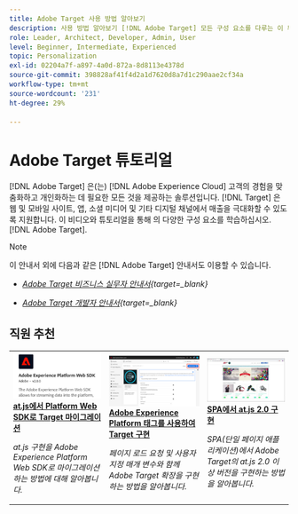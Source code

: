 ```yaml
---
title: Adobe Target 사용 방법 알아보기
description: 사용 방법 알아보기 [!DNL Adobe Target] 모든 구성 요소를 다루는 이 튜토리얼 및 비디오 컬렉션과 함께 하십시오.
role: Leader, Architect, Developer, Admin, User
level: Beginner, Intermediate, Experienced
topic: Personalization
exl-id: 02204a7f-a897-4a0d-872a-8d8113e4378d
source-git-commit: 398828af41f4d2a1d7620d8a7d1c290aae2cf34a
workflow-type: tm+mt
source-wordcount: '231'
ht-degree: 29%

---
```


# Adobe Target 튜토리얼

[!DNL Adobe Target] 은(는) [!DNL Adobe Experience Cloud] 고객의 경험을 맞춤화하고 개인화하는 데 필요한 모든 것을 제공하는 솔루션입니다. [!DNL Target] 은 웹 및 모바일 사이트, 앱, 소셜 미디어 및 기타 디지털 채널에서 매출을 극대화할 수 있도록 지원합니다. 이 비디오와 튜토리얼을 통해 의 다양한 구성 요소를 학습하십시오. [!DNL Adobe Target].

>[!NOTE]
>
>이 안내서 외에 다음과 같은 [!DNL Adobe Target] 안내서도 이용할 수 있습니다.
>
>* *[Adobe Target 비즈니스 실무자 안내서](https://experienceleague.adobe.com/docs/target/using/target-home.html?lang=ko_KR){target=_blank}*
>
>* *[Adobe Target 개발자 안내서](https://experienceleague.adobe.com/docs/target-dev/developer/overview.html){target=_blank}*


<div id="recs-overview-body-1"></div>
<div id="recs-overview-body-2"></div>
<div id="recs-overview-body-3"></div>
<div id="recs-overview-body-4"></div>
<div id="recs-overview-body-5"></div>
<div id="recs-overview-body-6"></div>

## 직원 추천

<table style="margin-top: 0 !important">
<tr>
  <td>
    <a href="https://experienceleague.adobe.com/docs/platform-learn/migrate-target-to-websdk/introduction.html">
      <img alt="at.js에서 Platform Web SDK로 Target 마이그레이션" src="./assets/thumb_websdk.png" />
    </a>
    <div>
      <a href="https://experienceleague.adobe.com/docs/platform-learn/migrate-target-to-websdk/introduction.html">
    <strong>at.js에서 Platform Web SDK로 Target 마이그레이션</strong>
    </a>
    </div>
    <p>
    <em>at.js 구현을 Adobe Experience Platform Web SDK로 마이그레이션하는 방법에 대해 알아봅니다.</em>
    <p>
  </td>
  <td>
    <a href="https://experienceleague.adobe.com/docs/platform-learn/implement-in-websites/implement-solutions/target.html"> 
      <img alt="Adobe Experience Platform 태그를 사용하여 Target 구현" src="./assets/add-adobe-target.png"/>
    </a>
    <div>
      <a href="https://experienceleague.adobe.com/docs/platform-learn/implement-in-websites/implement-solutions/target.html">
    <strong>Adobe Experience Platform 태그를 사용하여 Target 구현</strong>
    </a>
    </div>
    <p>
    <em>페이지 로드 요청 및 사용자 지정 매개 변수와 함께 Adobe Target 확장을 구현하는 방법을 알아봅니다.</em>
    <p>
  </td>
   <td>
    <a href="https://experienceleague.adobe.com/docs/target-learn/tutorials/implementation/implement-atjs-20-in-a-single-page-application.html">
      <img alt="단일 페이지 애플리케이션(SPA)에서 Adobe Target의 at.js 2.0 구현" src="./assets/26248.png" />
    </a>
    <div>
    <a href="https://experienceleague.adobe.com/docs/target-learn/tutorials/implementation/implement-atjs-20-in-a-single-page-application.html">
    <strong>SPA에서 at.js 2.0 구현</strong>
    </a>
    </div>
    <p>
    <em> SPA(단일 페이지 애플리케이션)에서 Adobe Target의 at.js 2.0 이상 버전을 구현하는 방법을 알아봅니다.</em>
    <p>
  </td>
</tr>
</table>